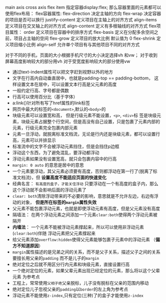 main axis
cross axis
flex item
指定容器display:flex;
那么容器里面的元素都可以使用flex布局：
    flex容器属性:
        flex-direction 决定主轴的方向
        flex-wrap 决定容器的项目是否可以换行
        justify-content 定义项目在主轴上的对齐方式
        align-items 定义项目在交叉轴上的对齐方式
        align-content 定义有多根轴线的对齐方式
    flex项目属性：
        order 定义项目在容器中的排序方式
        flex-basis 定义在分配多余空间之前，项目占主轴的空间
        flex-grow 定义项目的放大比例 默认值为 0
        flex-shrink 定义项目缩小比例
        align-self 允许单个项目有与其他项目不同的对齐方式

对于不同的手机，页面的大小根据手机尺寸的大小决定选择vh 和vw；
对于收到屏幕高度影响较大的部分用vh
对于受宽度影响较大的部分使用vw
+ 通过text-indent属性可以把文字赶到视野以外的地方
+ 文字在行高内自动垂直居中，也就是padding-top == padding-bottom，   这样设置文本在居中，可以设置文本行高是父元素的高度
+ 一般约定行高、字号都是偶数
+ 行高可以使用百分比（基于字体）
+ a:link{}针对所有写了href属性的link标签
+ 网页中最大的标签的`<document>`,默认的`<body>`的
+ 块级元素可以设置宽和高， 但是行级元素不能设置，`<p>`, `<div>`标    签是块级元素，块级元素占据整个行空间，但是高没有自己设置，只是包裹了元素内部的元素，行级元素完全包裹内部元素
+ 元素一旦浮动，就脱离标准文档流，无论是行内还是块级元素，都可以设置行高，元素可以并排显示
+ 标准流中的文字不会被浮动元素挡住，但是会挡住p边框
+ 浮动这个东西，为了避免混乱，要浮动都浮动
+ 浮动元素如果没有设置宽高，就只会包裹内容中的行高
+ `margin: 0 auto` 的意思是居中的意思
+ 一个元素要浮动，其父元素必须要有高度，否则都浮动在第一行了(脱离了标准文档流)，但    **设置高度不能适应页面的快速变化**
+ 经典名言： `有高度的盒子，才能关住浮动` 只要浮动在一个有高度的盒子内，那么这个浮动就不会影响后面的浮动元素了
+ `clear: both`清除浮动带来的不必要的影响，意思就是不允许左边，右边有浮动的对象，   **但是所在标签的`margin`属性失效**
+ 父元素不能包裹浮动元素，也就是即使浮动元素有高度，但是父元素没有高度
+ 隔墙法： 在两个浮动元素之间添加一个元素`clear:both`使得两个浮动元素被隔开
+ **内墙法**： 一个元素不能被浮动元素撑起来，所以可以使用非浮动元素(`clear:both`)伴随   浮动元素把父元素撑起来
+ 给父元素添加`overflow:hidden`使得父元素能够包裹子元素中的浮动元素 （**偏方不知道原因**）
+ `margin`属性描述的是兄弟之间的关系，而不是父子关系，描述父子之间的关系要擅长用父亲的`padding` 而不是儿子的`margin`
+ 绝对定位之后就不用区分行内元素和块级元素，直接设置行高
+ 一个绝对定位的元素，如果父辈元素出现已经定位的元素，那么将以这个父辈元素     为参考点
+ 工程上，常常使用`父相子绝`父亲脱标，儿子没有脱标在父亲的范围内移动
+ 绝对定位儿子忽视父亲的`padding`以`border`的左上角为参考点
+ 浮动元素不能使用`z-index`,只有定位(三种)了的盒子才能使用`z-index`